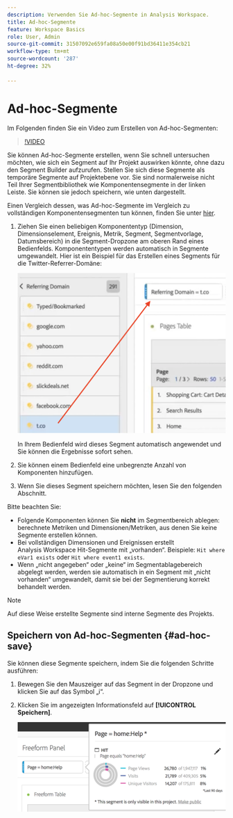 ```yaml
---
description: Verwenden Sie Ad-hoc-Segmente in Analysis Workspace.
title: Ad-hoc-Segmente
feature: Workspace Basics
role: User, Admin
source-git-commit: 31507092e659fa08a50e00f91bd36411e354cb21
workflow-type: tm+mt
source-wordcount: '287'
ht-degree: 32%

---
```



# Ad-hoc-Segmente

Im Folgenden finden Sie ein Video zum Erstellen von Ad-hoc-Segmenten:

>[!VIDEO](https://video.tv.adobe.com/v/23978/?quality=12)

Sie können Ad-hoc-Segmente erstellen, wenn Sie schnell untersuchen möchten, wie sich ein Segment auf Ihr Projekt auswirken könnte, ohne dazu den Segment Builder aufzurufen. Stellen Sie sich diese Segmente als temporäre Segmente auf Projektebene vor. Sie sind normalerweise nicht Teil Ihrer Segmentbibliothek wie Komponentensegmente in der linken Leiste. Sie können sie jedoch speichern, wie unten dargestellt.

Einen Vergleich dessen, was Ad-hoc-Segmente im Vergleich zu vollständigen Komponentensegmenten tun können, finden Sie unter [hier](/help/analyze/analysis-workspace/components/segments/t-freeform-project-segment.md).

1. Ziehen Sie einen beliebigen Komponententyp (Dimension, Dimensionselement, Ereignis, Metrik, Segment, Segmentvorlage, Datumsbereich) in die Segment-Dropzone am oberen Rand eines Bedienfelds. Komponententypen werden automatisch in Segmente umgewandelt.
Hier ist ein Beispiel für das Erstellen eines Segments für die Twitter-Referrer-Domäne:

   ![](assets/ad-hoc1.png)

   In Ihrem Bedienfeld wird dieses Segment automatisch angewendet und Sie können die Ergebnisse sofort sehen.

1. Sie können einem Bedienfeld eine unbegrenzte Anzahl von Komponenten hinzufügen.
1. Wenn Sie dieses Segment speichern möchten, lesen Sie den folgenden Abschnitt.

Bitte beachten Sie:

* Folgende Komponenten können Sie **nicht** im Segmentbereich ablegen: berechnete Metriken und Dimensionen/Metriken, aus denen Sie keine Segmente erstellen können.
* Bei vollständigen Dimensionen und Ereignissen erstellt Analysis Workspace Hit-Segmente mit „vorhanden“. Beispiele: `Hit where eVar1 exists` oder `Hit where event1 exists`.
* Wenn „nicht angegeben“ oder „keine“ im Segmentablagebereich abgelegt werden, werden sie automatisch in ein Segment mit „nicht vorhanden“ umgewandelt, damit sie bei der Segmentierung korrekt behandelt werden.

>[!NOTE]
>
>Auf diese Weise erstellte Segmente sind interne Segmente des Projekts.

## Speichern von Ad-hoc-Segmenten {#ad-hoc-save}

Sie können diese Segmente speichern, indem Sie die folgenden Schritte ausführen:

1. Bewegen Sie den Mauszeiger auf das Segment in der Dropzone und klicken Sie auf das Symbol „i“.
1. Klicken Sie im angezeigten Informationsfeld auf **[!UICONTROL Speichern]**.

   ![](assets/segment-info.png)

